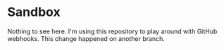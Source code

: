 # Sandbox

Nothing to see here. I'm using this repository to play around with GitHub webhooks. This change happened on another branch.
